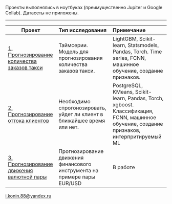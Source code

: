 Проекты выполнялись в ноутбуках (преимущественно Jupiter и Google Collab). Датасеты не приложены.
________________________________________________________________________________________________________
| **Проект** | **Тип исследования** | **Примечание** |
| ------------------------- | :--------------------- |:---------------------------|
| [1. Прогнозирование количества заказов такси](https://github.com/thorstein1988/Train_projects/tree/main/taxi_ts)| Таймсерии. Модель для прогнозирования количества заказов такси.| LightGBM, Scikit-learn, Statsmodels, Pandas, Torch. Time series, FCNN,  машинное обучение, создание признаков.|
| [2. Прогнозирование оттока клиентов](https://github.com/thorstein1988/Train_projects/tree/main/Telecom)| Необходимо спрогонозировать, уйдет ли клиент в ближайшее время или нет.| PostgreSQL, KMeans, Scikit-learn, Pandas, Torch, xgboost. Классификация, FCNN,  машинное обучение, создание признаков, интерпритируемый ML|
| [3. Прогнозирование движения валютной пары](https://github.com/i-konin/Train_projects/blob/main/Finance)| Прогнозирование движения финансового инструмента на примере пары EUR/USD| В работе|

i.konin.88@yandex.ru  

